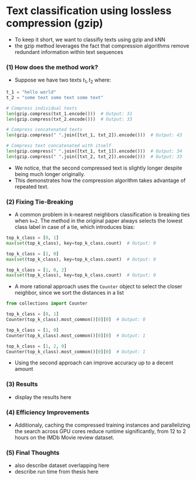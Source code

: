 # Text classification using lossless compression (gzip)

- To keep it short, we want to classifiy texts using gzip and kNN
- the gzip method leverages the fact that compression algorithms remove redundant information within text sequences

### (1) How does the method work?

- Suppose we have two texts $t_1, t_2$ where:

```python
t_1 = "hello world"
t_2 = "some text some text some text"

# Compress individual texts
len(gzip.compress(txt_1.encode()))  # Output: 31
len(gzip.compress(txt_2.encode()))  # Output: 33

# Compress concatenated texts
len(gzip.compress(" ".join([txt_1, txt_2]).encode()))  # Output: 43

# Compress text concatenated with itself
len(gzip.compress(" ".join([txt_1, txt_1]).encode()))  # Output: 34
len(gzip.compress(" ".join([txt_2, txt_2]).encode()))  # Output: 33
```

- We notice, that the second compressed text is slightly longer despite being much longer originally.
- This demonstrates how the compression algorithm takes advantage of repeated text.

### (2) Fixing Tie-Breaking

- A common problem in k-nearest neighbors classification is breaking ties when `k=2`. The method in the original paper always selects the lowest class label in case of a tie, which introduces bias:

```python
top_k_class = [0, 1]
max(set(top_k_class), key=top_k_class.count)  # Output: 0

top_k_class = [1, 0]
max(set(top_k_class), key=top_k_class.count)  # Output: 0

top_k_class = [1, 0, 2]
max(set(top_k_class), key=top_k_class.count)  # Output: 0
```

- A more rational approach uses the `Counter` object to select the closer neighbor, since we sort the distances in a list

```python
from collections import Counter

top_k_class = [0, 1]
Counter(top_k_class).most_common()[0][0]  # Output: 0

top_k_class = [1, 0]
Counter(top_k_class).most_common()[0][0]  # Output: 1

top_k_class = [1, 2, 0]
Counter(top_k_class).most_common()[0][0]  # Output: 1
```

- Using the second approach can improve accuracy up to a decent amount

### (3) Results

- display the results here

### (4) Efficiency Improvements

- Additionaly, caching the compressed training instances and parallelizing the search across GPU cores reduce runtime significantly, from 12 to 2 hours on the IMDb Movie review dataset.

### (5) Final Thoughts

- also describe dataset overlapping here
- describe run time from thesis here

